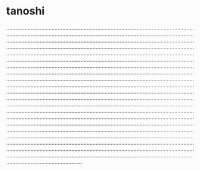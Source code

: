 # tanoshi

..............................................................................................................................................................................................................................................................................................................................................................................................................................................................................................................................................................................................................................................................................................................................................................................................................................................................................................................................................................................................................................................................................................................................................................................................................................................................................................................................................................................................................................................................................................................................................................................................................................................................................................................................................................................................................................................................................................................................................................................................................................................................................................................................................................................................................................................................................................................................................................................................................................................................................................................................................................................................................................................................................................................................................................